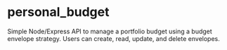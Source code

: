 # personal_budget
Simple Node/Express API to manage a portfolio budget using a budget envelope strategy. Users can create, read, update, and delete envelopes.
